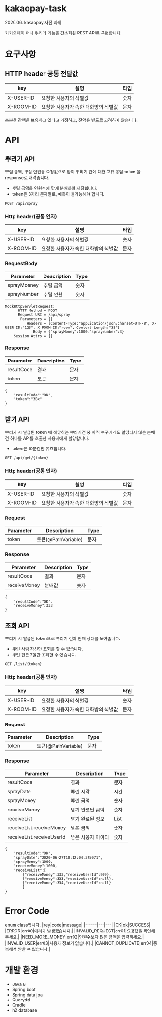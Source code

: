 # kakaopay-task
2020.06. kakaopay 사전 과제

카카오페이 머니 뿌리기 기능을 간소화된 REST API로 구현합니다. 

# 요구사항

## HTTP header 공통 전달값

|key|설명|타입|
|------|---|---|
|X-USER-ID|요청한 사용자의 식별값|숫자|
|X-ROOM-ID|요청한 사용자가 속한 대화방의 식별값|문자|

충분한 잔액을 보유하고 있다고 가정하고, 잔액은 별도로 고려하지 않습니다. 

# API

## 뿌리기 API 
뿌릴 금액, 뿌릴 인원을 요청값으로 받아 뿌리기 건에 대한 고유 응답 token 을 response로 내려줍니다. 
- 뿌릴 금액을 인원수에 맞게 분배하여 저장합니다.
- token은 3자리 문자열로, 예측이 불가능해야 합니다.


```
POST /api/spray
```

### Http header(공통 인자)
|key|설명|타입|
|------|---|---|
|X-USER-ID|요청한 사용자의 식별값|숫자|
|X-ROOM-ID|요청한 사용자가 속한 대화방의 식별값|문자|

### RequestBody

|Parameter|Description|Type|
|------|---|---|
|sprayMonney|뿌릴 금액|숫자|
|sprayNumber|뿌릴 인원|숫자|

```
MockHttpServletRequest:
      HTTP Method = POST
      Request URI = /api/spray
       Parameters = {}
          Headers = [Content-Type:"application/json;charset=UTF-8", X-USER-ID:"123", X-ROOM-ID:"room", Content-Length:"35"]
             Body = {"sprayMoney":1000,"sprayNumber":3}
    Session Attrs = {}
```

### Response

|Parameter|Description|Type|
|------|---|---|
|resultCode|결과|문자|
|token|토큰|문자|
```
{
    "resultCode":"OK",
    "token":"3Bx"
}
```

## 받기 API
뿌리기 시 발급된 token 에 해당하는 뿌리기건 중 아직 누구에게도 할당되지 않은 분배건 하나를 API를 호출한 사용자에게 할당합니다. 
- token은 10분간만 유효합니다. 

```
GET /api/get/{token}
```
### Http header(공통 인자)
|key|설명|타입|
|------|---|---|
|X-USER-ID|요청한 사용자의 식별값|숫자|
|X-ROOM-ID|요청한 사용자가 속한 대화방의 식별값|문자|

### Request
|Parameter|Description|Type|
|------|---|---|
|token|토큰(@PathVariable)|문자|


### Response
|Parameter|Description|Type|
|------|---|---|
|resultCode|결과|문자|
|receiveMoney|분배값|숫자|
```
{
    "resultCode":"OK",
    "receiveMoney":333
}
```

## 조회 API
뿌리기 시 발급된 token으로 뿌리기 건의 현재 상태를 보여줍니다. 
- 뿌린 사람 자신만 조회를 할 수 있습니다. 
- 뿌린 건은 7일간 조회할 수 있습니다. 

```
GET /list/{token}
```
### Http header(공통 인자)
|key|설명|타입|
|------|---|---|
|X-USER-ID|요청한 사용자의 식별값|숫자|
|X-ROOM-ID|요청한 사용자가 속한 대화방의 식별값|문자|

### Request
|Parameter|Description|Type|
|------|---|---|
|token|토큰(@PathVariable)|문자|

### Response
|Parameter|Description|Type|
|------|---|---|
|resultCode|결과|문자|
|sprayDate|뿌린 시각|시간|
|sprayMoney|뿌린 금액|숫자|
|receiveMoney|받기 완료된 금액|숫자|
|receiveList|받기 완료된 정보|List|
|receiveList.receiveMoney|받은 금액|숫자|
|receiveList.receiveUserId|받은 사용자 아이디|숫자|

```
{
    "resultCode":"OK",
    "sprayDate":"2020-06-27T10:12:04.325071",
    "sprayMoney":1000,
    "receiveMoney":1000,
    "receiveList":[
        {"receiveMoney":333,"receiveUserId":999},
        {"receiveMoney":333,"receiveUserId":null},
        {"receiveMoney":334,"receiveUserId":null}
        ]
}
```

# Error Code
enum class입니다. 
|key|code|message|
|------|---|---|
|OK|ok|SUCCESS|
|ERROR|err00|에러가 발생했습니다.|
|INVALID_REQUEST|err01|요청값을 확인해주세요.|
|NEED_MORE_MONEY|err02|인원수보다 많은 금액을 입력하세요.|
|INVALID_USER|err03|사용자 정보가 없습니다.|
|CANNOT_DUPLICATE|err04|중복해서 받을 수 없습니다.|


# 개발 환경
- Java 8
- Spring boot 
- Spring data jpa
- Querydsl
- Gradle 
- h2 database
